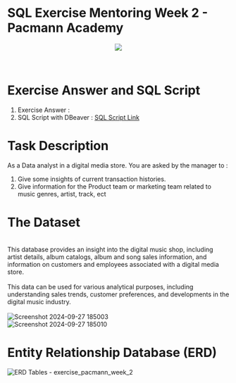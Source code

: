 # SQL Exercise Mentoring Week 2 - Pacmann Academy
<div align="center">
  <img src="https://github.com/user-attachments/assets/aad8e44c-cb69-4b01-ab53-854d12fcc76b">
</div>
<br>
<br>

# Exercise Answer and SQL Script
1. Exercise Answer : 
2. SQL Script with DBeaver : [SQL Script Link](https://github.com/oktaviorezap/SQL-Exercise-Mentoring-Week-2/blob/main/OktavioRezaPutra_ExerciseWeek2_SQL_Script.sql)
   
# Task Description
As a Data analyst in a digital media store. You are asked by the manager to :
1. Give some insights of current transaction histories.
2. Give information for the Product team or marketing team related to music genres, artist, track, ect

# The Dataset
<br>This database provides an insight into the digital music shop, including artist details, album catalogs, album and song sales information, 
and information on customers and employees associated with a digital media store. 
<br>
<br>This data can be used for various analytical purposes, including understanding sales trends, customer preferences, and developments in the digital music industry.
<br>
<br>
![Screenshot 2024-09-27 185003](https://github.com/user-attachments/assets/313e6662-010e-4915-84fc-6c4e18ab8d09)
<br>
![Screenshot 2024-09-27 185010](https://github.com/user-attachments/assets/80ff96ba-1e2e-47bd-8598-c7ed6272fd78)

# Entity Relationship Database (ERD)
![ERD Tables - exercise_pacmann_week_2](https://github.com/user-attachments/assets/dd61430b-0b6c-48ad-9bf8-38f880d1f9c7)
